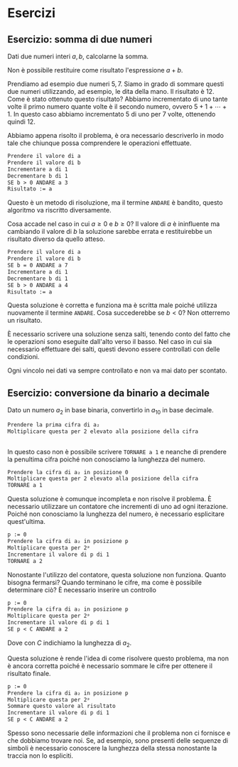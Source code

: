 # Esercizi

## Esercizio: somma di due numeri

Dati due numeri interi $a, b$, calcolarne la somma.

Non è possibile restituire come risultato l'espressione $a + b$.

Prendiamo ad esempio due numeri $5, 7$. Siamo in grado di sommare questi due numeri utilizzando, ad esempio, le dita della mano. Il risultato è $12$. Come è stato ottenuto questo risultato? Abbiamo incrementato di uno tante volte il primo numero quante volte è il secondo numero, ovvero $5 + 1 + \cdots + 1$. In questo caso abbiamo incrementato $5$ di uno per $7$ volte, ottenendo quindi $12$.

Abbiamo appena risolto il problema, è ora necessario descriverlo in modo tale che chiunque possa comprendere le operazioni effettuate.

```txt title="Somma di due numeri, v1"
Prendere il valore di a
Prendere il valore di b
Incrementare a di 1
Decrementare b di 1
SE b > 0 ANDARE a 3
Risultato := a
```

Questo è un metodo di risoluzione, ma il termine `ANDARE` è bandito, questo
algoritmo va riscritto diversamente.

Cosa accade nel caso in cui $a \geq 0$ e $b \geq 0$? Il valore di $a$ è ininfluente ma cambiando il valore di $b$ la soluzione sarebbe errata e restituirebbe un risultato diverso da quello atteso.

```txt title="Somma di due numeri, v2"
Prendere il valore di a
Prendere il valore di b
SE b = 0 ANDARE a 7
Incrementare a di 1
Decrementare b di 1
SE b > 0 ANDARE a 4
Risultato := a
```

Questa soluzione è corretta e funziona ma è scritta male poiché utilizza nuovamente il termine `ANDARE`. Cosa succederebbe se $b < 0$? Non otterremo un risultato.

È necessario scrivere una soluzione senza salti, tenendo conto del fatto che le
operazioni sono eseguite dall'alto verso il basso. Nel caso in cui sia necessario effettuare dei salti, questi devono essere controllati con delle condizioni.

Ogni vincolo nei dati va sempre controllato e non va mai dato per scontato.

## Esercizio: conversione da binario a decimale

Dato un numero $a_2$ in base binaria, convertirlo in $a_{10}$ in base decimale.

```txt title="Conversione da binario a decimale, v1"
Prendere la prima cifra di a₂
Moltiplicare questa per 2 elevato alla posizione della cifra
 
```

In questo caso non è possibile scrivere `TORNARE a 1` e neanche di prendere la
penultima cifra poiché non conosciamo la lunghezza del numero.

```txt title="Conversione da binario a decimale, v2"
Prendere la cifra di a₂ in posizione 0
Moltiplicare questa per 2 elevato alla posizione della cifra
TORNARE a 1
```

Questa soluzione è comunque incompleta e non risolve il problema. È necessario utilizzare un contatore che incrementi di uno ad ogni iterazione. Poiché non conosciamo la lunghezza del numero, è necessario esplicitare quest'ultima.

```txt title="Conversione da binario a decimale, v3"
p := 0
Prendere la cifra di a₂ in posizione p
Moltiplicare questa per 2ᵖ
Incrementare il valore di p di 1
TORNARE a 2
```

Nonostante l'utilizzo del contatore, questa soluzione non funziona. Quanto bisogna fermarsi? Quando terminano le cifre, ma come è possibile determinare ciò? È necessario inserire un controllo

```txt title="Conversione da binario a decimale, v4"
p := 0
Prendere la cifra di a₂ in posizione p
Moltiplicare questa per 2ᵖ
Incrementare il valore di p di 1
SE p < C ANDARE a 2
```

Dove con $C$ indichiamo la lunghezza di $a_2$.

Questa soluzione è rende l'idea di come risolvere questo problema, ma non è ancora corretta poiché è necessario sommare le cifre per ottenere il risultato finale.

```txt title="Conversione da binario a decimale, v5"
p := 0
Prendere la cifra di a₂ in posizione p
Moltiplicare questa per 2ᵖ
Sommare questo valore al risultato
Incrementare il valore di p di 1
SE p < C ANDARE a 2
```

Spesso sono necessarie delle informazioni che il problema non ci fornisce e che dobbiamo trovare noi. Se, ad esempio, sono presenti delle sequenze di simboli è necessario conoscere la lunghezza della stessa nonostante la traccia non lo espliciti.
